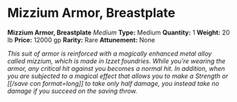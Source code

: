 # Mizzium Armor, Breastplate

**Mizzium Armor, Breastplate**
_Medium_
**Type:** Medium
**Quantity:** 1
**Weight:** 20 lb
**Price:** 12000 gp
**Rarity:** Rare
**Attunement:** None

*This suit of armor is reinforced with a magically enhanced metal alloy called mizzium, which is made in Izzet foundries. While you’re wearing the armor, any critical hit against you becomes a normal hit. In addition, when you are subjected to a magical effect that allows you to make a Strength or [[/save con format=long]] to take only half damage, you instead take no damage if you succeed on the saving throw.*